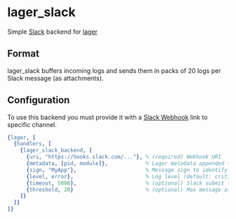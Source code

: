 # lager_slack
Simple [Slack](https://slack.com) backend for [lager](https://github.com/erlang-lager/lager)

## Format
lager_slack buffers incoming logs and sends them in packs of 20 logs per Slack message (as attachments).

## Configuration
To use this backend you must provide it with a [Slack Webhook](https://api.slack.com/incoming-webhooks) link to specific channel.

```erlang
{lager, [
  {handlers, [
    {lager_slack_backend, [
      {uri, "https://hooks.slack.com/..."}, % (required) Webhook URI
      {metadata, [pid, module]},            % Lager metadata appended to message (default: module)
      {sign, "MyApp"},                      % Message sign to identify your reports (appears in message footer)
      {level, error},                       % Log level (default: critical)
      {timeout, 5000},                      % (optional) Slack submit timeout in ms (default: 5000)
      {threshold, 20}                       % (optional) Max message attachement count (default/recommended: 20)
    ]}
  ]}
]}
```
